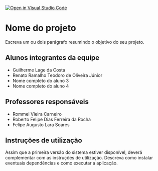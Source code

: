[![Open in Visual Studio Code](https://classroom.github.com/assets/open-in-vscode-c66648af7eb3fe8bc4f294546bfd86ef473780cde1dea487d3c4ff354943c9ae.svg)](https://classroom.github.com/online_ide?assignment_repo_id=8476206&assignment_repo_type=AssignmentRepo)
# Nome do projeto
Escreva um ou dois  parágrafo resumindo o objetivo do seu projeto.

## Alunos integrantes da equipe

* Guilherme Lage da Costa
* Renato Ramalho Teodoro de Oliveira Júnior
* Nome completo do aluno 3
* Nome completo do aluno 4

## Professores responsáveis

* Rommel Vieira Carneiro
* Roberto Felipe Dias Ferreira da Rocha
* Felipe Augusto Lara Soares

## Instruções de utilização

Assim que a primeira versão do sistema estiver disponível, deverá complementar com as instruções de utilização. Descreva como instalar eventuais dependências e como executar a aplicação.
